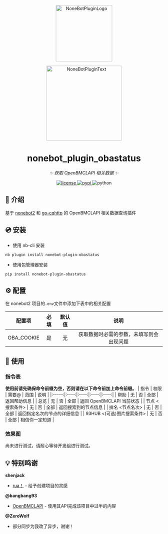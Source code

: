 <div align="center">
  <a href="https://nonebot.dev/store/plugins"><img src="https://jsd.onmicrosoft.cn/gh/A-kirami/nonebot-plugin-obastatus@resources/nbp_logo.png" width="180" height="180" alt="NoneBotPluginLogo"></a>
  <br>
  <p><img src="https://jsd.onmicrosoft.cn/gh/A-kirami/nonebot-plugin-obastatus@resources/NoneBotPlugin.svg" width="240" alt="NoneBotPluginText"></p>
</div>

<div align="center">

# nonebot_plugin_obastatus

_✨ 获取 OpenBMCLAPI 相关数据 ✨_


<a href="./LICENSE">
    <img src="https://img.shields.io/github/license/Zero-Octagon/nonebot-plugin-obastatus.svg" alt="license">
</a>
<a href="https://pypi.python.org/pypi/nonebot-plugin-obastatus">
    <img src="https://img.shields.io/pypi/v/nonebot-plugin-obastatus.svg" alt="pypi">
</a>
<img src="https://img.shields.io/badge/python-3.9+-blue.svg" alt="python">

</div>

## 📖 介绍

基于 [nonebot2](https://github.com/nonebot/nonebot2) 和 [go-cqhttp](https://github.com/Mrs4s/go-cqhttp) 的 OpenBMCLAPI 相关数据查询插件

## 💿 安装

- 使用 nb-cli 安装
```shell
nb plugin install nonebot-plugin-obastatus
```

- 使用包管理器安装
```shell
pip install nonebot-plugin-obastatus
```

## ⚙️ 配置

在 nonebot2 项目的`.env`文件中添加下表中的相关配置

| 配置项 | 必填 | 默认值 | 说明 |
|:-----:|:----:|:----:|:----:|
| OBA_COOKIE | 是 | 无 | 获取数据时必需的参数，未填写则会出现问题 |

## 🎉 使用
### 指令表
**使用前请先确保命令前缀为空，否则请在以下命令前加上命令前缀。**
| 指令 | 权限 | 需要@ | 范围 | 说明 |
|:-----:|:----:|:----:|:----:|:----:|
| 帮助 | 无 | 否 | 全部 | 返回帮助信息 |
| 总览 | 无 | 否 | 全部 | 返回 OpenBMCLAPI 当前状态 |
| 节点 <搜索条件> | 无 | 否 | 全部 | 返回搜索到的节点信息 |
| 排名 <节点名次> | 无 | 否 | 全部 | 返回指定名次的节点的详细信息 |
| 93HUB <(可选)图片搜索条件> | 无 | 否 | 全部 | 相信你一定知道 |

### 效果图
尚未进行测试，请耐心等待开发组进行测试。

## 💡 特别鸣谢

**shenjack**
- [rua！](https://github.com/shenjackyuanjie/icalingua-python-bot) - 给予创建项目的灵感

**@bangbang93**
- [OpenBMCLAPI](https://qm.qq.com/q/2OfvVrAwVG) - 使用其API完成该项目中过半的内容

**@ZeroWolf**
- 部分同步为我改了异步，谢谢！

